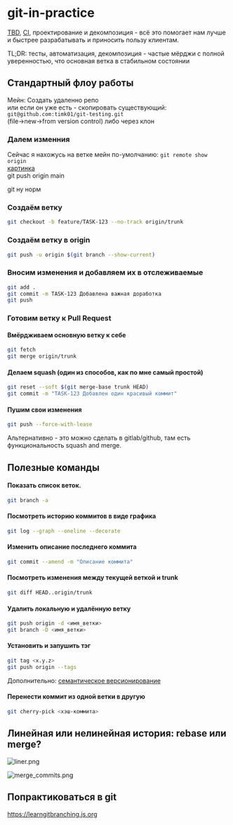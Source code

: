 # git-in-practice

[TBD](https://trunkbaseddevelopment.com/#one-line-summary), [CI](https://martinfowler.com/articles/continuousIntegration.html), проектирование и декомпозиция - всё это помогает нам лучше и быстрее разрабатывать и приносить пользу клиентам.

TL;DR: тесты, автоматизация, декомпозиция - частые мёрджи с полной уверенностью, что основная ветка в стабильном состоянии

## Стандартный флоу работы

Мейн:
Создать удаленно репо   
или если он уже есть - скопировать существующий:  
`git@github.com:timk01/git-testing.git`  
(file->new->from version control)
либо через клон

### Далем изменния

Сейчас я нахожусь на ветке мейн по-умолчанию:
`git remote show origin `  
[картинка](src/images/img.png)  
git push origin main


git ну норм

### Создаём ветку  
```bash
git checkout -b feature/TASK-123 --no-track origin/trunk
```

### Создаём ветку в origin  
```bash
git push -u origin $(git branch --show-current)
```

### Вносим изменения и добавляем их в отслеживаемые  
```bash
git add .
git commit -m TASK-123 Добавлена важная доработка
git push
```

### Готовим ветку к Pull Request
#### Вмёрдживаем основную ветку к себе

```bash
git fetch
git merge origin/trunk
```

#### Делаем squash (один из способов, как по мне самый простой)  
```bash
git reset --soft $(git merge-base trunk HEAD)
git commit -m "TASK-123 Добавлен один красивый коммит"
```

#### Пушим свои изменения  
```bash
git push --force-with-lease
```
Альтернативно - это можно сделать в gitlab/github, там есть функциональность squash and merge.  

## Полезные команды

#### Показать список веток.
```bash
git branch -a
```

#### Посмотреть историю коммитов в виде графика
```bash
git log --graph --oneline --decorate
```

#### Изменить описание последнего коммита
```bash
git commit --amend -m "Описание коммита"
```

#### Посмотреть изменения между текущей веткой и trunk
```bash
git diff HEAD..origin/trunk
```

#### Удалить локальную и удалённую ветку
```bash
git push origin -d <имя_ветки>
git branch -D <имя_ветки>
```

#### Установить и запушить тэг
```bash
git tag <x.y.z>
git push origin --tags
```
Дополнительно: [семантическое версионирование](https://semver.org/lang/ru/)

#### Перенести коммит из одной ветки в другую
```bash
git cherry-pick <хэш-коммита>
```

## Линейная или нелинейная история: rebase или merge?

![liner.png](linear.png)

![merge_commits.png](merge_commits.png)

## Попрактиковаться в git

https://learngitbranching.js.org